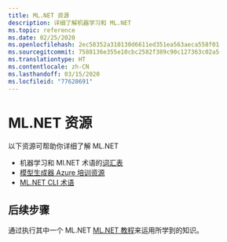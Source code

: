 ```yaml
---
title: ML.NET 资源
description: 详细了解机器学习和 ML.NET
ms.topic: reference
ms.date: 02/25/2020
ms.openlocfilehash: 2ec58352a310130d6611ed351ea563aeca558f01
ms.sourcegitcommit: 7588136e355e10cbc2582f389c90c127363c02a5
ms.translationtype: HT
ms.contentlocale: zh-CN
ms.lasthandoff: 03/15/2020
ms.locfileid: "77628691"
---
```

# <a name="mlnet-resources"></a>ML.NET 资源

以下资源可帮助你详细了解 ML.NET

- 机器学习和 Ml.NET 术语的[词汇表](glossary.md)
- [模型生成器 Azure 培训资源](azure-training-concepts-model-builder.md)
- [ML.NET CLI 术语](ml-net-cli-telemetry.md)

## <a name="next-steps"></a>后续步骤

通过执行其中一个 ML.NET [ML.NET 教程](../tutorials/index.md)来运用所学到的知识。
